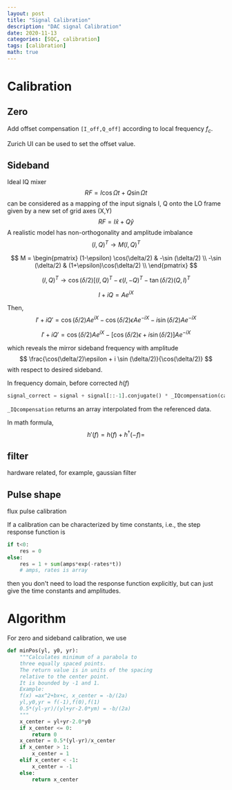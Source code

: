 ```yaml
---
layout: post
title: "Signal Calibration"
description: "DAC signal Calibration"
date: 2020-11-13
categories: [SQC, calibration]
tags: [calibration]
math: true
---
```




# Calibration



## Zero

Add offset compensation `[I_off,Q_off]` according to local frequency $f_c$. 

Zurich UI can be used to set the offset value. 





## Sideband

Ideal IQ mixer
$$
RF = I \cos \Omega t + Q \sin \Omega t
$$
can be considered as a mapping of the input signals I, Q onto the LO frame given by a new set of grid axes (X,Y)
$$
RF = I \hat{x} + Q\hat{y}
$$
A realistic model has non-orthogonality and amplitude imbalance
$$
(I,Q)^T \to M (I,Q)^T
$$

$$
M = 
\begin{pmatrix}
(1-\epsilon) \cos(\delta/2) & -\sin (\delta/2)   \\
-\sin (\delta/2) &  (1+\epsilon)\cos(\delta/2)  \\
\end{pmatrix}
$$

$$
(I,Q)^T \to \cos(\delta/2)  [(I,Q)^T  -\epsilon (I, -Q)^T - \tan(\delta/2)(Q, I)^T
$$

$$
I + iQ = A e^ {i X}
$$

Then,
$$
I' + iQ' =  \cos(\delta/2) A e^ {i X} -\cos(\delta/2)\epsilon  Ae^ {-i X} - i\sin(\delta/2) Ae^ {-i X}
$$

$$
I' + iQ' =\cos(\delta/2) A e^ {i X} - [\cos(\delta/2) \epsilon + i \sin (\delta/2) ] Ae^ {-i X}
$$

which reveals the mirror sideband frequency with amplitude
$$
\frac{\cos(\delta/2)\epsilon  + i \sin (\delta/2)}{\cos(\delta/2)}
$$
with respect to desired sideband. 



In frequency domain, before corrected $h(f)$

```python
signal_correct = signal + signal[::-1].conjugate() * _IQcompensation(carrierFreq, nfft)
```

`_IQcompensation` returns an array interpolated from the referenced data. 

In math formula, 
$$
h'(f)=h(f)+h^\dagger(-f)=
$$




## filter

hardware related, for example, gaussian filter



## Pulse shape

flux pulse calibration

If a calibration can be characterized by time constants, i.e., the step response function is

```python
if t<0:
    res = 0
else:
	res = 1 + sum(amps*exp(-rates*t))
    # amps, rates is array
```


then you don't need to load the response function explicitly, but can just give the time constants and amplitudes. 





# Algorithm

For zero and sideband calibration, we use

```python
def minPos(yl, y0, yr):
    """Calculates minimum of a parabola to 
    three equally spaced points. 
    The return value is in units of the spacing 
    relative to the center point.
    It is bounded by -1 and 1.
    Example: 
    f(x) =ax^2+bx+c, x_center = -b/(2a)
    yl,y0,yr = f(-1),f(0),f(1)
    0.5*(yl-yr)/(yl+yr-2.0*ym) = -b/(2a)
    """
    x_center = yl+yr-2.0*y0
    if x_center <= 0:
        return 0
    x_center = 0.5*(yl-yr)/x_center
    if x_center > 1:
        x_center = 1
    elif x_center < -1:
        x_center = -1
    else:
        return x_center
```





